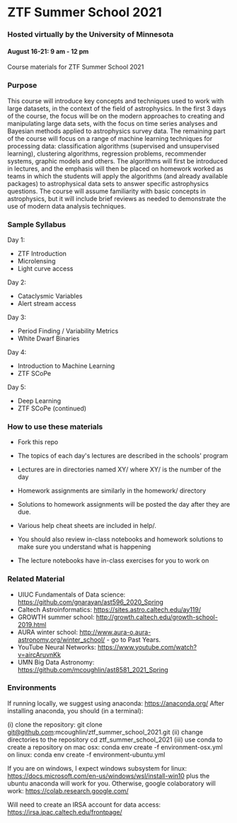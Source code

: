 # ZTF Summer School 2021
### Hosted virtually by the University of Minnesota
#### August 16-21: 9 am - 12 pm

Course materials for ZTF Summer School 2021

### Purpose

This course will introduce key concepts and techniques used to work with large datasets, in the context of the field of astrophysics. In the first 3 days of the course, the focus will be on the modern approaches to creating and manipulating large data sets, with the focus on time series analyses and Bayesian methods applied to astrophysics survey data. The remaining part of the course will focus on a range of machine learning techniques for processing data: classification algorithms (supervised and unsupervised learning), clustering algorithms, regression problems, recommender systems, graphic models and others. The algorithms will first be introduced in lectures, and the emphasis will then be placed on homework worked as teams in which the students will apply the algorithms (and already available packages) to astrophysical data sets to answer specific astrophysics questions. The course will assume familiarity with basic concepts in astrophysics, but it will include brief reviews as needed to demonstrate the use of modern data analysis techniques.

### Sample Syllabus

Day 1:
  * ZTF Introduction
  * Microlensing
  * Light curve access

Day 2:
  * Cataclysmic Variables
  * Alert stream access

Day 3:
  * Period Finding / Variability Metrics
  * White Dwarf Binaries

Day 4:
  * Introduction to Machine Learning 
  * ZTF SCoPe 

Day 5:
  * Deep Learning
  * ZTF SCoPe (continued)

### How to use these materials

* Fork this repo

* The topics of each day's lectures are described in the schools' program

* Lectures are in directories named XY/ where XY/ is the number of the day

* Homework assignments are similarly in the homework/ directory

* Solutions to homework assignments will be posted the day after they are due.

* Various help cheat sheets are included in help/. 

* You should also review in-class notebooks and homework solutions to make sure you understand what is happening

* The lecture notebooks have in-class exercises for you to work on

### Related Material

* UIUC Fundamentals of Data science: https://github.com/gnarayan/ast596_2020_Spring
* Caltech Astroinformatics: https://sites.astro.caltech.edu/ay119/
* GROWTH summer school: http://growth.caltech.edu/growth-school-2019.html
* AURA winter school: http://www.aura-o.aura-astronomy.org/winter_school/ - go to Past Years.
* YouTube Neural Networks: https://www.youtube.com/watch?v=aircAruvnKk
* UMN Big Data Astronomy: https://github.com/mcoughlin/ast8581_2021_Spring

### Environments
If running locally, we suggest using anaconda: https://anaconda.org/
After installing anaconda, you should (in a terminal):
 
(i) clone the repository:
git clone git@github.com:mcoughlin/ztf_summer_school_2021.git
(ii) change directories to the repository
cd ztf_summer_school_2021
(iii) use conda to create a repository
on mac osx:
conda env create -f environment-osx.yml
on linux:
conda env create -f environment-ubuntu.yml

If you are on windows, I expect windows subsystem for linux:
https://docs.microsoft.com/en-us/windows/wsl/install-win10
plus the ubuntu anaconda will work for you. Otherwise, google colaboratory will work:
https://colab.research.google.com/

Will need to create an IRSA account for data access:
https://irsa.ipac.caltech.edu/frontpage/
